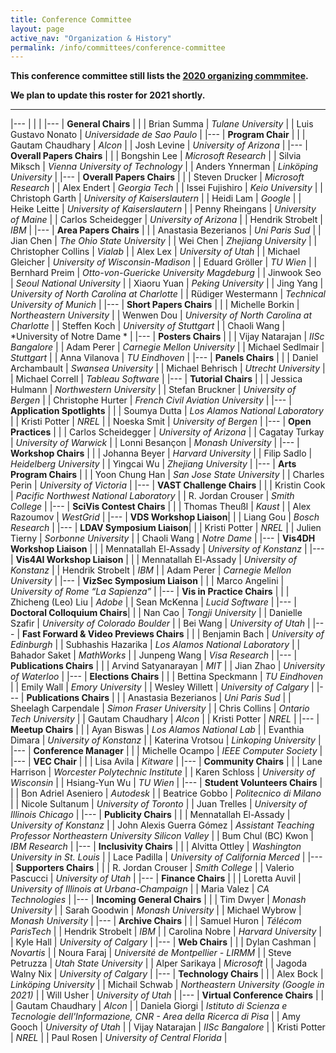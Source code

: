 ```yaml
---
title: Conference Committee
layout: page
active_nav: "Organization & History"
permalink: /info/committees/conference-committee
---
```


**This conference committee still lists the [2020 organizing commmitee](/year/2020/info/committees/conference-committee).**

**We plan to update this roster for 2021 shortly.**

----

|---
| | |
|---
| **General Chairs** | |
| Brian Summa | *Tulane University* |
| Luis Gustavo Nonato | *Universidade de Sao Paulo* |
|---
| **Program Chair** | |
| Gautam Chaudhary | *Alcon* |
| Josh Levine | *University of Arizona* |
|---
| **Overall Papers Chairs** | |
| Bongshin Lee | *Microsoft Research* |
| Silvia Miksch | *Vienna University of Technology* |
| Anders Ynnerman | *Linköping University* |
|---
| **Overall Papers Chairs** | |
| Steven Drucker | *Microsoft Research* |
| Alex Endert | *Georgia Tech* |
| Issei Fujishiro | *Keio University* |
| Christoph Garth | *University of Kaiserslautern* |
| Heidi Lam | *Google* |
| Heike Leitte | *University of Kaiserslautern* |
| Penny Rheingans | *University of Maine* |
| Carlos Scheidegger | *University of Arizona* |
| Hendrik Strobelt | *IBM* |
|---
| **Area Papers Chairs** | |
| Anastasia Bezerianos | *Uni Paris Sud* |
| Jian Chen | *The Ohio State University* |
| Wei Chen | *Zhejiang University* |
| Christopher Collins | *Vialab* |
| Alex Lex | *University of Utah* |
| Michael Gleicher | *University of Wisconsin-Madison* |
| Eduard Gröller | *TU Wien* |
| Bernhard Preim | *Otto-von-Guericke University Magdeburg* |
| Jinwook Seo | *Seoul National University* |
| Xiaoru Yuan | *Peking University* |
| Jing Yang | *University of North Carolina at Charlotte* |
| Rüdiger Westermann | *Technical University of Munich* |
|---
| **Short Papers Chairs** | |
| Michelle Borkin | *Northeastern University* |
| Wenwen Dou | *University of North Carolina at Charlotte* |
| Steffen Koch | *University of Stuttgart* |
| Chaoli Wang | *University of Notre Dame * |
|---
| **Posters Chairs** | |
| Vijay Natarajan | *IISc Bangalore* |
| Adam Perer | *Carnegie Mellon University* |
| Michael Sedlmair | *Stuttgart* |
| Anna Vilanova | *TU Eindhoven* |
|---
| **Panels Chairs** | |
| Daniel Archambault | *Swansea University* |
| Michael Behrisch | *Utrecht University* |
| Michael Correll | *Tableau Software* |
|---
| **Tutorial Chairs** | |
| Jessica Hulmann | *Northwestern University* |
| Stefan Bruckner | *University of Bergen* |
| Christophe Hurter | *French Civil Aviation University* |
|---
| **Application Spotlights** | |
| Soumya Dutta | *Los Alamos National Laboratory* |
| Kristi Potter | *NREL* |
| Noeska Smit | *University of Bergen* |
|---
| **Open Practices** | |
| Carlos Scheidegger | *University of Arizona* |
| Cagatay Turkay | *University of Warwick* |
| Lonni Besançon | *Monash University* |
|---
| **Workshop Chairs** | |
| Johanna Beyer | *Harvard University* |
| Filip Sadlo | *Heidelberg University* |
| Yingcai Wu | *Zhejiang University* |
|---
| **Arts Program Chairs** | |
| Yoon Chung Han | *San Jose State University* |
| Charles Perin | *University of Victoria* |
|---
| **VAST Challenge Chairs** | |
| Kristin Cook | *Pacific Northwest National Laboratory* |
| R. Jordan Crouser | *Smith College* |
|---
| **SciVis Contest Chairs** | |
| Thomas Theußl | *Kaust* |
| Alex Razoumov | *WestGrid* |
|---
| **VDS Workshop Liaison**| |
| Liang Gou | *Bosch Research* |
|---
| **LDAV Symposium Liaison**| |
| Kristi Potter | *NREL* |
| Julien Tierny | *Sorbonne University* |
| Chaoli Wang | *Notre Dame* |
|---
| **Vis4DH Workshop Liaison** | |
| Mennatallah El-Assady | *University of Konstanz* |
|---
| **Vis4AI Workshop Liaison** | |
| Mennatallah El-Assady | *University of Konstanz* |
| Hendrik Strobelt | *IBM* |
| Adam Perer | *Carnegie Mellon University* |
|---
| **VizSec Symposium Liaison** | |
| Marco Angelini | *University of Rome “La Sapienza”* |
|---
| **Vis in Practice Chairs** | |
| Zhicheng (Leo) Liu | *Adobe* |
| Sean McKenna | *Lucid Software* |
|---
| **Doctoral Colloquium Chairs**| |
| Nan Cao | *Tongji University* |
| Danielle Szafir | *University of Colorado Boulder* |
| Bei Wang | *University of Utah* |
|---
| **Fast Forward & Video Previews Chairs** | |
| Benjamin Bach | *University of Edinburgh* |
| Subhashis Hazarika | *Los Alamos National Laboratory* |
| Bahador Saket | *MathWorks* |
| Junpeng Wang | *Visa Research* |
|---
| **Publications Chairs** | |
| Arvind Satyanarayan | *MIT* |
| Jian Zhao | *University of Waterloo* |
|---
| **Elections Chairs** | |
| Bettina Speckmann | *TU Eindhoven* |
| Emily Wall | *Emory University* |
| Wesley Willett | *University of Calgary* |
|---
| **Publications Chairs** | |
| Anastasia Bezerianos | *Uni Paris Sud* |
| Sheelagh Carpendale | *Simon Fraser University* |
| Chris Collins | *Ontario Tech University* |
| Gautam Chaudhary | *Alcon* |
| Kristi Potter | *NREL* |
|---
| **Meetup Chairs** | |
| Ayan Biswas | *Los Alamos National Lab* |
| Evanthia Dimara | *University of Konstanz* |
| Katerina Vrotsou | *Linkoping University* |
|---
| **Conference Manager** | |
| Michelle Ocampo | *IEEE Computer Society* |
|---
| **VEC Chair** | |
| Lisa Avila | *Kitware* |
|---
| **Community Chairs** | |
| Lane Harrison | *Worcester Polytechnic Institute* |
| Karen Schloss | *University of Wisconsin* |
| Hsiang-Yun Wu | *TU Wien* |
|---
| **Student Volunteers Chairs** | |
| Bon Adriel Aseniero | *Autodesk* |
| Beatrice Gobbo | *Politecnico di Milano* |
| Nicole Sultanum | *University of Toronto* |
| Juan Trelles | *University of Illinois Chicago* |
|---
| **Publicity Chairs** | |
| Mennatallah El-Assady | *University of Konstanz* |
| John Alexis Guerra Gómez | *Assistant Teaching Professor Northeastern University Silicon Valley* |
| Bum Chul (BC) Kwon | *IBM Research* |
|---
| **Inclusivity Chairs** | |
| Alvitta Ottley | *Washington University in St. Louis* |
| Lace Padilla | *University of California Merced* |
|---
| **Supporters Chairs** | |
| R. Jordan Crouser | *Smith College* |
| Valerio Pascucci | *University of Utah* |
|---
| **Finance Chairs** | |
| Loretta Auvil | *University of Illinois at Urbana-Champaign* |
| Maria Valez | *CA Technologies* |
|---
| **Incoming General Chairs** | |
| Tim Dwyer | *Monash University* |
| Sarah Goodwin | *Monash University* |
| Michael Wybrow | *Monash University* |
|---
| **Archive Chairs** | |
| Samuel Huron | *Télécom ParisTech* |
| Hendrik Strobelt | *IBM* |
| Carolina Nobre | *Harvard University* |
| Kyle Hall | *University of Calgary* |
|---
| **Web Chairs** | |
| Dylan Cashman | *Novartis* |
| Noura Faraj | *Université de Montpellier - LIRMM* |
| Steve Petruzza | *Utah State University* |
| Alper Sarikaya | *Microsoft* |
| Jagoda Walny Nix | *University of Calgary* |
|---
| **Technology Chairs** | |
| Alex Bock | *Linköping University* |
| Michail Schwab | *Northeastern University (Google in 2021)* |
| Will Usher | *University of Utah* |
|---
| **Virtual Conference Chairs** | |
| Gautam Chaudhary | *Alcon* |
| Daniela Giorgi | *Istituto di Scienza e Tecnologie dell'Informazione, CNR - Area della Ricerca di Pisa* |
| Amy Gooch | *University of Utah* |
| Vijay Natarajan | *IISc Bangalore* |
| Kristi Potter | *NREL* |
| Paul Rosen | *University of Central Florida* |
